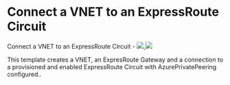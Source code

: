 # Connect a VNET to an ExpressRoute Circuit

Connect a VNET to an ExpressRoute Circuit - <a href="https://portal.azure.com/#create/Microsoft.Template/uri/https%3A%2F%2Fraw.githubusercontent.com%2Faverkinderen%2FAzure%2Fmaster%2F301-expressroute-circuit-vnet-connection%2Fazuredeploy.json" target="_blank">
    <img src="http://azuredeploy.net/deploybutton.png"/>
</a>
<a href="http://armviz.io/#/?load=https://raw.githubusercontent.com/averkinderen/Azure/master/301-expressroute-circuit-vnet-connection/azuredeploy.json" target="_blank">
    <img src="http://armviz.io/visualizebutton.png"/>
</a>

This template creates a VNET, an ExpresRoute Gateway and a connection to a provisioned and enabled ExpressRoute Circuit with AzurePrivatePeering configured..
